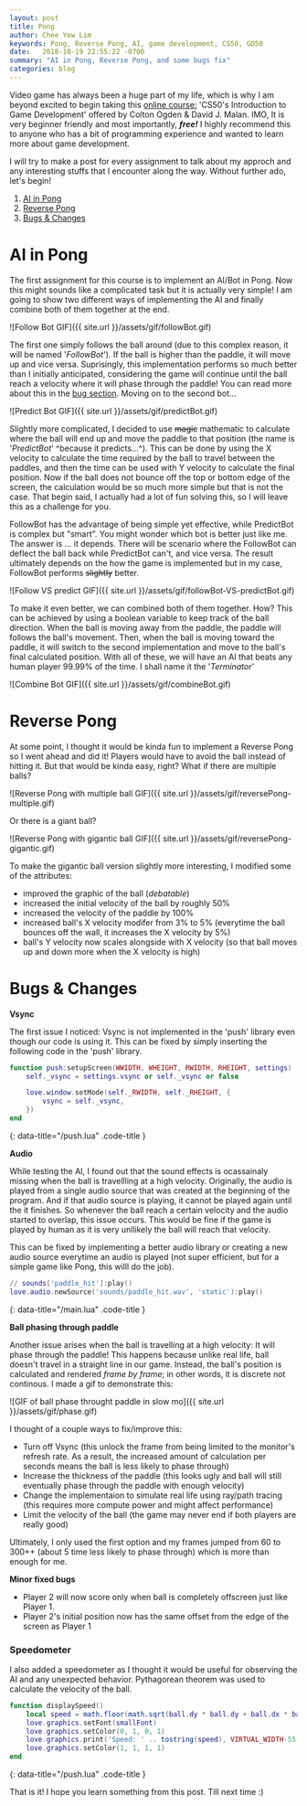 ```yaml
---
layout: post
title: Pong
author: Chee Yew Lim
keywords: Pong, Reverse Pong, AI, game development, CS50, GD50 
date:   2018-10-19 22:55:22 -0700
summary: "AI in Pong, Reverse Pong, and some bugs fix"
categories: blog
---
```


Video game has always been a huge part of my life, which is why I am beyond excited to begin taking this [online course:][online-course] 'CS50's Introduction to Game Development' offered by Colton Ogden & David J. Malan. IMO, It is very beginner friendly and most importantly, ***free!*** I highly recommend this to anyone who has a bit of programming experience and wanted to learn more about game development. 

I will try to make a post for every assignment to talk about my approch and any interesting stuffs that I encounter along the way. Without further ado, let's begin!

1. [AI in Pong](#ai-in-pong)
2. [Reverse Pong](#reverse-pong)
3. [Bugs & Changes](#bugs--changes)

# AI in Pong
The first assignment for this course is to implement an AI/Bot in Pong. Now this might sounds like a complicated task but it is actually very simple! I am going to show two different ways of implementing the AI and finally combine both of them together at the end.

![Follow Bot GIF]({{ site.url }}/assets/gif/followBot.gif)

The first one simply follows the ball around (due to this complex reason, it will be named '*FollowBot*'). If the ball is higher than the paddle, it will move up and vice versa. Suprisingly, this implementation performs so much better than I initially anticipated, considering the game will continue until the ball reach a velocity where it will phase through the paddle! You can read more about this in the [bug section](#bugs--changes). Moving on to the second bot...

![Predict Bot GIF]({{ site.url }}/assets/gif/predictBot.gif)

Slightly more complicated, I decided to use ~~magic~~ mathematic to calculate where the ball will end up and move the paddle to that position (the name is '*PredictBot*' ^because it predicts...^). This can be done by using the X velocity to calculate the time required by the ball to travel between the paddles, and then the time can be used with Y velocity to calculate the final position. Now if the ball does not bounce off the top or bottom edge of the screen, the calculation would be so much more simple but that is not the case. That begin said, I actually had a lot of fun solving this, so I will leave this as a challenge for you. 

FollowBot has the advantage of being simple yet effective, while PredictBot is complex but "smart". You might wonder which bot is better just like me. The answer is ... it depends. There will be scenario where the FollowBot can deflect the ball back while PredictBot can't, and vice versa. The result ultimately depends on the how the game is implemented but in my case, FollowBot performs ~~slightly~~ better. 

![Follow VS predict GIF]({{ site.url }}/assets/gif/followBot-VS-predictBot.gif)
     
To make it even better, we can combined both of them together. How? This can be achieved by using a boolean variable to keep track of the ball direction. When the ball is moving away from the paddle, the paddle will follows the ball's movement. Then, when the ball is moving toward the paddle, it will switch to the second implementation and move to the ball's final calculated position. With all of these, we will have an AI that beats any human player 99.99% of the time. I shall name it the '*Terminator*'

![Combine Bot GIF]({{ site.url }}/assets/gif/combineBot.gif)    

# Reverse Pong
At some point, I thought it would be kinda fun to implement a Reverse Pong so I went ahead and did it! Players would have to avoid the ball instead of hitting it. But that would be kinda easy, right? What if there are multiple balls?

![Reverse Pong with multiple ball GIF]({{ site.url }}/assets/gif/reversePong-multiple.gif)

Or there is a giant ball?

![Reverse Pong with gigantic ball GIF]({{ site.url }}/assets/gif/reversePong-gigantic.gif)

To make the gigantic ball version slightly more interesting, I modified some of the attributes:
- improved the graphic of the ball (*debatable*)
- increased the initial velocity of the ball by roughly 50%
- increased the velocity of the paddle by 100%
- increased ball's X velocity modifer from 3% to 5% (everytime the ball  bounces off the wall, it increases the X velocity by 5%)  
- ball's Y velocity now scales alongside with X velocity (so that ball moves up and down more when the X velocity is high)


# Bugs & Changes
**Vsync**

The first issue I noticed: Vsync is not implemented in the 'push' library even though our code is using it. This can be fixed by simply inserting the following code in the 'push' library. 
```lua
function push:setupScreen(WWIDTH, WHEIGHT, RWIDTH, RHEIGHT, settings)
	self._vsync = settings.vsync or self._vsync or false

	love.window.setMode(self._RWIDTH, self._RHEIGHT, {
		vsync = self._vsync,
	})
end
```
{: data-title="/push.lua" .code-title }

**Audio**

While testing the AI, I found out that the sound effects is ocassainaly missing when the ball is travellling at a high velocity. Originally, the audio is played from a single audio source that was created at the beginning of the program. And if that audio source is playing, it cannot be played again until the it finishes. So whenever the ball reach a certain velocity and the audio started to overlap, this issue occurs. This would be fine if the game is played by human as it is very unllikely the ball will reach that velocity.
  
This can be fixed by implementing a better audio library or creating a new audio source everytime an audio is played (not super efficient, but for a simple game like Pong, this willl do the job).  
```lua
// sounds['paddle_hit']:play()
love.audio.newSource('sounds/paddle_hit.wav', 'static'):play()
```
{: data-title="/main.lua" .code-title }


**Ball phasing through paddle**

Another issue arises when the ball is travelling at a high velocity: It will phase through the paddle! This happens because unlike real life, ball doesn't travel in a straight line in our game. Instead, the ball's position is calculated and rendered *frame by frame*; in other words, it is discrete not continous. I made a gif to demonstrate this: 

![GIF of ball phase throught paddle in slow mo]({{ site.url }}/assets/gif/phase.gif)

I thought of  a couple ways to fix/improve this: 
 - Turn off Vsync (this unlock the frame from being limited to the monitor's refresh rate. As a result, the increased amount of calculation per seconds means the ball is less likely to phase through)
 - Increase the thickness of the paddle (this looks ugly and ball will still eventually phase through the paddle with enough velocity)
 - Change the implementaion to simulate real life using ray/path tracing (this requires more compute power and might affect performance)
 - Limit the velocity of the ball (the game may never end if both players are really good)

Ultimately, I only used the first option  and my frames jumped from 60
 to 300++ (about 5 time less likely to phase through) which is more than enough for me.   


**Minor fixed bugs**
- Player 2 will now score only when ball is completely offscreen just like Player 1.
- Player 2's initial position now has the same offset from the edge of the screen as Player 1 


### Speedometer 
I also added a speedometer as I thought it would be useful for observing the AI and any unexpected behavior. Pythagorean theorem was used to calculate the velocity of the ball. 
```lua
function displaySpeed()
	local speed = math.floor(math.sqrt(ball.dy * ball.dy + ball.dx * ball.dx))
	love.graphics.setFont(smallFont)
	love.graphics.setColor(0, 1, 0, 1)
	love.graphics.print('Speed: ' .. tostring(speed), VIRTUAL_WIDTH-55, 10)
	love.graphics.setColor(1, 1, 1, 1)
end
```
{: data-title="/push.lua" .code-title }

That is it! I hope you learn something from this post. Till next time :)

[online-course]: https://courses.edx.org/courses/course-v1:HarvardX+CS50G+Games/course/
